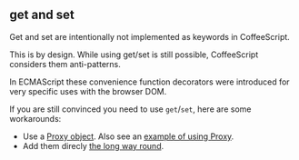 ## get and set
Get and set are intentionally not implemented as keywords in CoffeeScript.

This is by design. While using get/set is still possible, CoffeeScript considers them anti-patterns.  

In ECMAScript these convenience function decorators were introduced for very specific uses with the browser DOM.  

If you are still convinced you need to use `get`/`set`, here are some workarounds:

* Use a [Proxy object](https://developer.mozilla.org/en-US/docs/Web/JavaScript/Reference/Global_Objects/Proxy). Also see an [example of using Proxy](https://nemisj.com/why-getterssetters-is-a-bad-idea-in-javascript/). 
* Add them direcly [the long way round](https://developer.mozilla.org/en-US/docs/Web/JavaScript/Reference/Global_Objects/Object/defineProperty).   